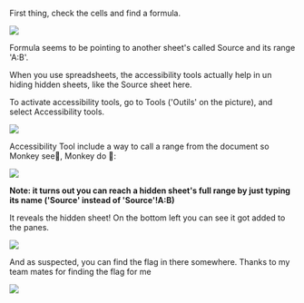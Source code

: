 First thing, check the cells and find a formula. 

![](https://i.imgur.com/rHtKi1n.png)

Formula seems to be pointing to another sheet's called Source and its range 'A:B'. 

When you use spreadsheets, the accessibility tools actually help in un hiding hidden sheets, like the Source sheet here. 

To activate accessibility tools, go to Tools ('Outils' on the picture), and select Accessibility tools. 

![](https://i.imgur.com/cgMsK64.png)

Accessibility Tool include a way to call a range from the document so Monkey see🐒, Monkey do 🐒:

![](https://i.imgur.com/MkBSDRJ.png)

**Note: it turns out you can reach a hidden sheet's full range by just typing its name ('Source' instead of 'Source'!A:B)**

It reveals the hidden sheet! On the bottom left you can see it got added to the panes. 

![](https://i.imgur.com/kbJXbBF.png)

And as suspected, you can find the flag in there somewhere. Thanks to my team mates for finding the flag for me

![](https://i.imgur.com/GJJmimP.png)